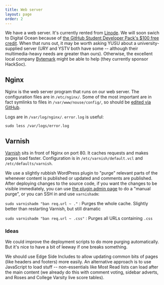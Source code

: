 ```yaml
---
title: Web server
layout: page
order: 2
---
```


We have a web server.
It's currently rented from [Linode](https://manager.linode.com/).
We will soon swich to Digital Ocean because of [the GitHub Student Developer Pack's $100 free credit](https://education.github.com/pack).
When that runs out, it may be worth asking YUSU about a university-supplied server (URY and YSTV both have some -- although their multimedia-heavy needs are greater than ours).
Otherwise, the excellent local company [Bytemark](https://www.bytemark.co.uk/) might be able to help (they currently sponsor HackSoc).

## Nginx

Nginx is the web server program that runs on our web server. The configuration files are in `/etc/nginx/`. Some of the most important are in fact symlinks to files in `/var/www/nouse/config/`, so should be [edited via GitHub](https://github.com/yorknouse/nouse/tree/master/config).

Logs are in `/var/log/nginx/`. `error.log` is useful:

    sudo less /var/logs/error.log

## Varnish

[Varnish](https://www.varnish-cache.org/) sits in front of Nginx on port 80.
It caches requests and makes pages load faster.
Configuration is in `/etc/varnish/default.vcl` and `/etc/defaults/varnish`.

We use a slightly rubbish WordPress plugin to "purge" relevant parts of the whenever content is published or updated and comments are published.
After deploying changes to the source code, if you want the changes to be visible immediately, you can use [the plugin admin page](https://www.nouse.co.uk/wordpress/wp-admin/options-general.php?page=Varnish-WordPress) to do a "manual purge", or you can SSH in and use `varnishadm`:

`sudo varnishadm "ban req.url ~ ."`
: Purges the whole cache. Slightly better than restarting Varnish, but still dramatic

`sudo varnishadm "ban req.url ~ .css"`
: Purges all URLs containing `.css`

### Ideas

We could improve the deployment scripts to do more purging automatically. But it's nice to have a bit of leeway if one breaks something.

We should use Edge Side Includes to allow updating common bits of pages (like headers and footers) more easily.
An alternative approach is to use JavaScript to load stuff -- non-essentials like Most Read lists can load after the main content (we already do this with comment voting, sidebar adverts, and Roses and College Varsity live score tables).

